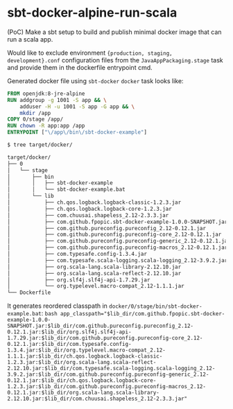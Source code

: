 # sbt-docker-alpine-run-scala
(PoC) Make a sbt setup to build and publish minimal docker image that can run a scala app.   

Would like to exclude environment `{production, staging, development}.conf` configuration files 
from the `JavaAppPackaging.stage` task and provide them in the dockerfile entrypoint cmd.

Generated docker file using `sbt-docker` `docker` task looks like:

```dockerfile
FROM openjdk:8-jre-alpine
RUN addgroup -g 1001 -S app && \
	adduser -H -u 1001 -S app -G app && \
	mkdir /app
COPY 0/stage /app/
RUN chown -R app:app /app
ENTRYPOINT ["\/app\/bin\/sbt-docker-example"]
```

```bash
$ tree target/docker/

target/docker/
├── 0
│   └── stage
│       ├── bin
│       │   ├── sbt-docker-example
│       │   └── sbt-docker-example.bat
│       └── lib
│           ├── ch.qos.logback.logback-classic-1.2.3.jar
│           ├── ch.qos.logback.logback-core-1.2.3.jar
│           ├── com.chuusai.shapeless_2.12-2.3.3.jar
│           ├── com.github.fpopic.sbt-docker-example-1.0.0-SNAPSHOT.jar
│           ├── com.github.pureconfig.pureconfig_2.12-0.12.1.jar
│           ├── com.github.pureconfig.pureconfig-core_2.12-0.12.1.jar
│           ├── com.github.pureconfig.pureconfig-generic_2.12-0.12.1.jar
│           ├── com.github.pureconfig.pureconfig-macros_2.12-0.12.1.jar
│           ├── com.typesafe.config-1.3.4.jar
│           ├── com.typesafe.scala-logging.scala-logging_2.12-3.9.2.jar
│           ├── org.scala-lang.scala-library-2.12.10.jar
│           ├── org.scala-lang.scala-reflect-2.12.10.jar
│           ├── org.slf4j.slf4j-api-1.7.29.jar
│           └── org.typelevel.macro-compat_2.12-1.1.1.jar
└── Dockerfile
```

It generates reordered classpath in `docker/0/stage/bin/sbt-docker-example.bat`: 
    ```bash
    app_classpath="$lib_dir/com.github.fpopic.sbt-docker-example-1.0.0-SNAPSHOT.jar:$lib_dir/com.github.pureconfig.pureconfig_2.12-0.12.1.jar:$lib_dir/org.slf4j.slf4j-api-1.7.29.jar:$lib_dir/com.github.pureconfig.pureconfig-core_2.12-0.12.1.jar:$lib_dir/com.typesafe.config-1.3.4.jar:$lib_dir/org.typelevel.macro-compat_2.12-1.1.1.jar:$lib_dir/ch.qos.logback.logback-classic-1.2.3.jar:$lib_dir/org.scala-lang.scala-reflect-2.12.10.jar:$lib_dir/com.typesafe.scala-logging.scala-logging_2.12-3.9.2.jar:$lib_dir/com.github.pureconfig.pureconfig-generic_2.12-0.12.1.jar:$lib_dir/ch.qos.logback.logback-core-1.2.3.jar:$lib_dir/com.github.pureconfig.pureconfig-macros_2.12-0.12.1.jar:$lib_dir/org.scala-lang.scala-library-2.12.10.jar:$lib_dir/com.chuusai.shapeless_2.12-2.3.3.jar"
    ```
